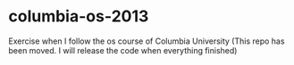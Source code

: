columbia-os-2013
================

Exercise when I follow the os course of Columbia University
(This repo has been moved. I will release the code when everything finished)

